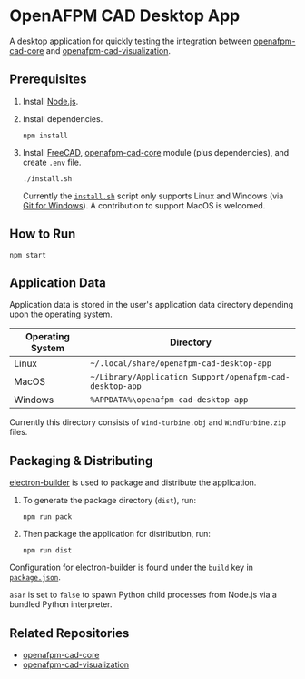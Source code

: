# OpenAFPM CAD Desktop App

A desktop application for quickly testing the integration between [openafpm-cad-core](https://github.com/gbroques/openafpm-cad-core) and [openafpm-cad-visualization](https://github.com/gbroques/openafpm-cad-visualization).

## Prerequisites
1. Install [Node.js](https://nodejs.org/en/).
2. Install dependencies.

       npm install

3. Install [FreeCAD](https://github.com/FreeCAD/FreeCAD/releases/tag/0.20), [openafpm-cad-core](https://github.com/gbroques/openafpm-cad-core) module (plus dependencies), and create `.env` file.

       ./install.sh

    Currently the [`install.sh`](./install.sh) script only supports Linux and Windows (via [Git for Windows](https://gitforwindows.org/)). A contribution to support MacOS is welcomed.

## How to Run

    npm start

## Application Data

Application data is stored in the user's application data directory depending upon the operating system.

| Operating System | Directory                                                |
| ---------------- | -------------------------------------------------------- |
| Linux            | `~/.local/share/openafpm-cad-desktop-app`                |
| MacOS            | `~/Library/Application Support/openafpm-cad-desktop-app` |
| Windows          | `%APPDATA%\openafpm-cad-desktop-app`                     |

Currently this directory consists of `wind-turbine.obj` and `WindTurbine.zip` files.

## Packaging & Distributing

[electron-builder](https://www.electron.build/) is used to package and distribute the application.

1. To generate the package directory (`dist`), run:

       npm run pack

2. Then package the application for distribution, run:

       npm run dist

Configuration for electron-builder is found under the `build` key in [`package.json`](./package.json).

`asar` is set to `false` to spawn Python child processes from Node.js via a bundled Python interpreter.

## Related Repositories

* [openafpm-cad-core](https://github.com/gbroques/openafpm-cad-core)
* [openafpm-cad-visualization](https://github.com/gbroques/openafpm-cad-visualization)
